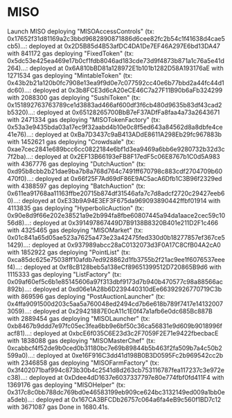 # MISO

Launch MISO
deploying "MISOAccessControls" (tx: 0x17652f31d81169a2c3bbd9682890871886d6cee82fc2b54c1f41638d4cae5cb5)...: deployed at 0x2D5B85d4B53afDC4DA1De7EF46A297E6bd13DA47 with 841172 gas
deploying "FixedToken" (tx: 0x5dc53e425ea469e17b0cf1fdb8046ad183cde73d9f4873b871a1c76a5e41d264)...: deployed at 0x6A810bBD81a128972E1b101b1282D58A193176aE with 1271534 gas
deploying "MintableToken" (tx: 0x43b2b21a120b0fc7908e13ea9f9d0e7c077592cc40e6b77bbd2a44fc44d1dc60)...: deployed at 0x3b8FCE3d6cA20eCE46C7a27F11B90b6aFb324299 with 2088300 gas
deploying "SushiToken" (tx: 0x151892763763789ce1d3883ad466af600df3f6cb480d9635b83df43cad2b5320)...: deployed at 0x65128265700BbB7eF37ADfFa8faa4a73a2643671 with 2471334 gas
deploying "MISOTokenFactory" (tx: 0x53a3e9435bda03a17ec9f32aabd4b10e0c8f5ed643a84562d8a8dbfe4ce41e76)...: deployed at 0xBa7D3437c9aB413ADdE8611A298Eb29fc967883b with 1452621 gas
deploying "Crowdsale" (tx: 0xae7cec2841e689bcc6cc0822184e6bf1d3ea9469a6bb6e9280732b32d3c7f2ba)...: deployed at 0x2EF13B66193eFB8F17edF5c06E8767b1C0d5A983 with 4367776 gas
deploying "DutchAuction" (tx: 0xd95b8cbb2b21dae9ba7b8a768d764c7491ff670798c883cdf2704709b60470f0)...: deployed at 0x66f25F7Ad69dF86E9AC5acA6Dfb1C3B96f2329ed with 4388597 gas
deploying "BatchAuction" (tx: 0x611ea91768aa11163ffbe20715b874df31546afa7c7d8adcf2720c29427eeb60)...: deployed at 0xE33b9A94E3EF3F675da969093890442ffbf01914 with 4113835 gas
deploying "HyperbolicAuction" (tx: 0x90e8d9f66e202e38521a9e2b994fa8fbe60807445a94da1aace2cec59c1056d8)...: deployed at 0x391497867449D7B9138B8320B401e211D2F1c466 with 4325465 gas
deploying "MISOMarket" (tx: 0x01c841a65d05ae523a7625a473e23a42475fed330d0b18277857ef367ce51429)...: deployed at 0x937989abcc28aC0132073d3F0A17C8CfB04A2cA0 with 1852922 gas
deploying "PointList" (tx: 0xca85dc625e75038ff10afdb7ed928862d1fb3755b2f21ac9ee1f6076537eeef4)...: deployed at 0xf8cB128beb5a138eCf89651399512D720865B9d6 with 1115333 gas
deploying "ListFactory" (tx: 0x09af60ef5c6b1e85145606a97f313dbf9173d7b940b470577c98a88566ac892b)...: deployed at 0xd06e1A28b6D239440310dEe66392926770719C3b with 869596 gas
deploying "PostAuctionLauncher" (tx: 0x4ffa9091500d203c5aa5a760048ed2494cd7b6e618b789f7417e141320073059)...: deployed at 0x29421887E0cA11c1E0f47a1afb6e0dc685Bc887B with 2889454 gas
deploying "MISOLauncher" (tx: 0xb8467b9ddd7e97fc05ec3fea6bb9e6bf50c36ca56831e9d609b9018996facf81)...: deployed at 0xbcE6f035C6E23d3c2F7059F2E71e9422fbecbacE with 1838088 gas
deploying "MISOMasterChef" (tx: 0xcabbcf4f52de9b0ced0b31180bc7e69b89844b5b463f2fa509b7a4c50b2599a0)...: deployed at 0xe16F916C3dd41d198B0B3D0595Fc2b969542cc2b with 2346858 gas
deploying "MISOFarmFactory" (tx: 0x3f402071baf994c873b30b4c2541d8d263cb753116787fea117237c3e972ec38)...: deployed at 0xDdee4dD1637e6037337797e80e774fbf0fd411F4 with 1369176 gas
deploying "MISOHelper" (tx: 0x317c8c0bb788dc769bd0e46583199eb909ce624bc3132149ed009a1bb0ea5deb)...: deployed at 0x167CA3BFCDb26757c064a6fa4eB9c560f1BD7c12 with 3671087 gas
Done in 1680.41s.